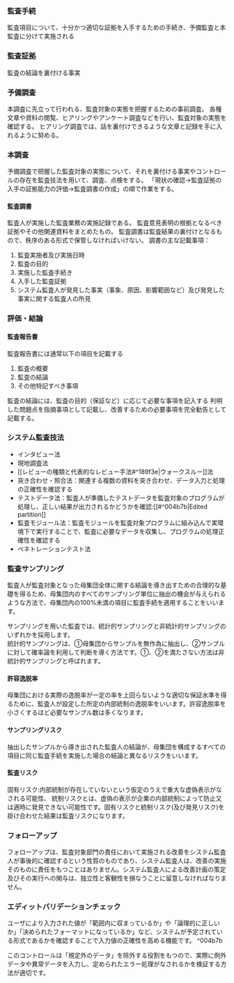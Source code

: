### 監査手続
監査項目について、十分かつ適切な証拠を入手するための手続き、予備監査と本監査に分けて実施される

### 監査証拠
監査の結論を裏付ける事実

### 予備調査
本調査に先立って行われる、監査対象の実態を把握するための事前調査。
各種文章や資料の閲覧、ヒアリングやアンケート調査などを行い、監査対象の実態を確認する。
ヒアリング調査では、話を裏付けできるような文章と記録を手に入れるように努める。

### 本調査
予備調査で把握した監査対象の実態について、それを裏付ける事実やコントロールの存在を監査技法を用いて、調査、点検をする。
「現状の確認->監査証拠の入手の証拠能力の評価->監査調書の作成」の順で作業をする。

#### 監査調書
監査人が実施した監査業務の実施記録である。
監査意見表明の根拠となるべき証拠やその他関連資料をまとめたもの。
監査調書は監査結果の裏付けとなるもので、秩序のある形式で保管しなければいけない。
調書の主な記載事項：
1. 監査実施者及び実施日時
2. 監査の目的
3. 実施した監査手続き
4. 入手した監査証拠
5. システム監査人が発見した事実（事象、原因、影響範囲など）及び発見した事実に関する監査人の所見

### 評価・結論
#### 監査報告書
監査報告書には通常以下の項目を記載する
1. 監査の概要
2. 監査の結論
3. その他特記すべき事項

監査の結論には、監査の目的（保証など）に応じて必要な事項を記入する
判明した問題点を指摘事項として記載し、改善するための必要事項を完全勧告として記載する。


### システム監査技法
- インタビュー法
- 現地調査法
- [[レビューの種類と代表的なレビュー手法#^189f3e|ウォークスルー]]法
- 突き合わせ・照合法：関連する複数の資料を突き合わせ、データ入力と処理の正確性を確認する
- テストデータ法：監査人が準備したテストデータを監査対象のプログラムが処理し、正しい結果が出力されるかどうかを確認:[[#^004b7b|Edited partition]]
- 監査モジュール法：監査モジュールを監査対象プログラムに組み込んで実環境下で実行することで、監査に必要なデータを収集し、プログラムの処理正確性を確認する
- ペネトレーションテスト法

### **監査サンプリング**
監査人が監査対象となった母集団全体に関する結論を導き出すための合理的な基礎を得るため、母集団内のすべてのサンプリング単位に抽出の機会が与えられるような方法で、母集団内の100%未満の項目に監査手続を適用することをいいます。

サンプリングを用いた監査では、統計的サンプリングと非統計的サンプリングのいずれかを採用します。  
統計的サンプリングは、①母集団からサンプルを無作為に抽出し、②サンプルに対して確率論を利用して判断を導く方法です。①、②を満たさない方法は非統計的サンプリングと呼ばれます。

#### 許容逸脱率
母集団における実際の逸脱率が一定の率を上回らないような適切な保証水準を得るために、監査人が設定した所定の内部統制の逸脱率をいいます。許容逸脱率を小さくするほど必要なサンプル数は多くなります。

#### サンプリングリスク
抽出したサンプルから導き出された監査人の結論が、母集団を構成するすべての項目に同じ監査手続を実施した場合の結論と異なるリスクをいいます。  
#### 監査リスク
固有リスク:内部統制が存在していないという仮定のうえで重大な虚偽表示がなされる可能性、
統制リスクとは、虚偽の表示が企業の内部統制によって防止又は適時に発見できない可能性です。固有リスクと統制リスク(及び発見リスク)を掛け合わせた結果は監査リスクになります。


### フォローアップ
フォローアップは、監査対象部門の責任において実施される改善をシステム監査人が事後的に確認するという性質のものであり、システム監査人は、改善の実施そのものに責任をもつことはありません。システム監査人による改善計画の策定及びその実行への関与は、独立性と客観性を損なうことに留意しなければなりません。

### **エディットバリデーションチェック**
ユーザにより入力された値が「範囲内に収まっているか」や「論理的に正しいか」「決められたフォーマットになっているか」など、システムが予定されている形式であるかを確認することで入力値の正確性を高める機能です。   ^004b7b
  
このコントロールは「規定外のデータ」を除外する役割をもつので、実際に例外データや異常データを入力し、定められたエラー処理がなされるかを検証する方法が適切です。

